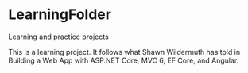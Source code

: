 # LearningFolder
Learning and practice projects

This is a learning project.
It follows what Shawn Wildermuth has told in Building a Web App with ASP.NET Core, MVC 6, EF Core, and Angular.
